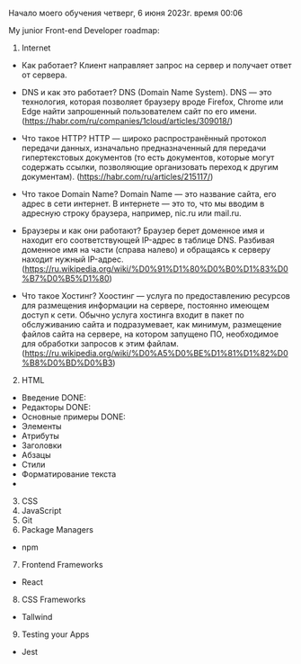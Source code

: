 Начало моего обучения 
четверг, 6 июня 2023г. время 00:06 

My junior Front-end Developer roadmap:

1. Internet  
- Как работает?
  Клиент направляет запрос на сервер и получает ответ от сервера.

- DNS и как это работает?
  DNS (Domain Name System). DNS — это технология, которая позволяет браузеру вроде Firefox, Chrome или Edge найти запрошенный пользователем сайт по его имени. (https://habr.com/ru/companies/1cloud/articles/309018/)

- Что такое HTTP?
  HTTP — широко распространённый протокол передачи данных, изначально предназначенный для передачи гипертекстовых документов (то есть документов, которые могут содержать ссылки, позволяющие организовать переход к другим документам). (https://habr.com/ru/articles/215117/)

- Что такое Domain Name?
  Domain Name — это название сайта, его адрес в сети интернет. В интернете — это то, что мы вводим в адресную строку браузера, например, nic.ru или mail.ru.

- Браузеры и как они работают?
  Браузер берет доменное имя и находит его соответствующей IP-адрес в таблице DNS. Разбивая доменное имя на части (справа налево) и обращаясь к серверу находит нужный IP-адрес. (https://ru.wikipedia.org/wiki/%D0%91%D1%80%D0%B0%D1%83%D0%B7%D0%B5%D1%80)
  
- Что такое Хостинг?
  Хоостинг — услуга по предоставлению ресурсов для размещения информации на сервере, постоянно имеющем доступ к сети. Обычно услуга хостинга входит в пакет по обслуживанию сайта и подразумевает, как минимум, размещение файлов сайта на сервере, на котором запущено ПО, необходимое для обработки запросов к этим файлам. (https://ru.wikipedia.org/wiki/%D0%A5%D0%BE%D1%81%D1%82%D0%B8%D0%BD%D0%B3)

2. HTML
 - Введение DONE:    
 - Редакторы DONE: 
 - Основные примеры DONE: 
 - Элементы 
 - Атрибуты
 - Заголовки
 - Абзацы
 - Стили
 - Форматирование текста
 -  
 
3. CSS
4. JavaScript 
5. Git
6. Package Managers 
- npm
7. Frontend Frameworks 
- React
8. CSS Frameworks 
- Tallwind 
9. Testing your Apps
- Jest 